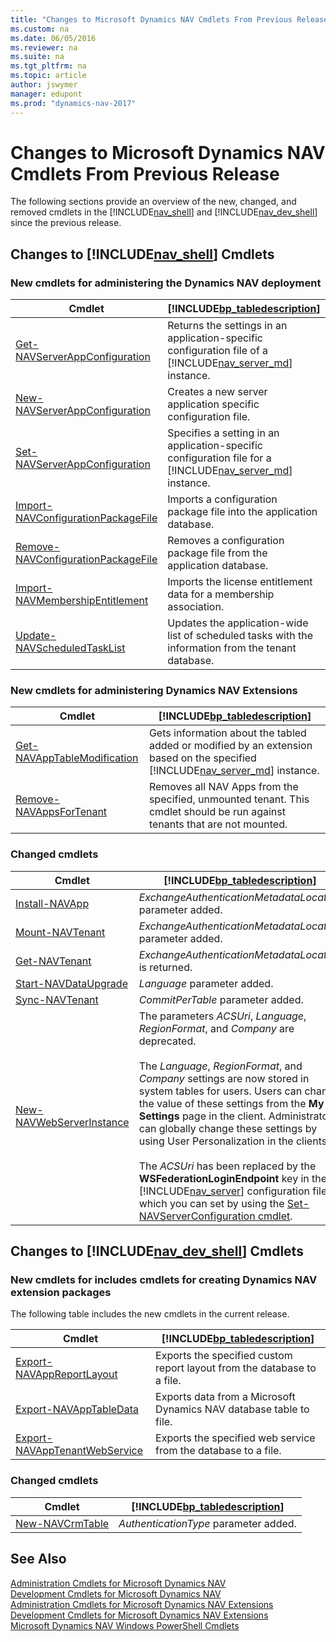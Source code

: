```yaml
---
title: "Changes to Microsoft Dynamics NAV Cmdlets From Previous Release"
ms.custom: na
ms.date: 06/05/2016
ms.reviewer: na
ms.suite: na
ms.tgt_pltfrm: na
ms.topic: article
author: jswymer
manager: edupont
ms.prod: "dynamics-nav-2017"
---
```

# Changes to Microsoft Dynamics NAV Cmdlets From Previous Release
The following sections provide an overview of the new, changed, and removed cmdlets in the [!INCLUDE[nav_shell](includes/nav_shell_md.md)] and [!INCLUDE[nav_dev_shell](includes/nav_dev_shell_md.md)] since the previous release.  

## Changes to [!INCLUDE[nav_shell](includes/nav_shell_md.md)] Cmdlets  

### New cmdlets for administering the Dynamics NAV deployment  

|Cmdlet|[!INCLUDE[bp_tabledescription](includes/bp_tabledescription_md.md)]|
|------------|---------------------------------------|
|[Get-NAVServerAppConfiguration](Microsoft.Dynamics.Nav.Management/Get-NAVServerAppConfiguration.md)|Returns the settings in an application-specific configuration file of a [!INCLUDE[nav_server_md](includes/nav_server_md.md)] instance.|
|[New-NAVServerAppConfiguration](Microsoft.Dynamics.Nav.Management/New-NAVServerAppConfiguration.md)|Creates a new server application specific configuration file.|
|[Set-NAVServerAppConfiguration](Microsoft.Dynamics.Nav.Management/Set-NAVServerAppConfiguration.md)|Specifies a setting in an application-specific configuration file for a [!INCLUDE[nav_server_md](includes/nav_server_md.md)] instance.|
|[Import-NAVConfigurationPackageFile](Microsoft.Dynamics.Nav.Management/Import-NAVConfigurationPackageFile.md)|Imports a configuration package file into the application database.|
|[Remove-NAVConfigurationPackageFile](Microsoft.Dynamics.Nav.Management/Remove-NAVConfigurationPackageFile.md)| Removes a configuration package file from the application database.|
|[Import-NAVMembershipEntitlement](Microsoft.Dynamics.Nav.Management/Import-NAVMembershipEntitlement.md)|Imports the license entitlement data for a membership association.|
|[Update-NAVScheduledTaskList](Microsoft.Dynamics.Nav.Management/Update-NAVScheduledTaskList.md)|Updates the application-wide list of scheduled tasks with the information from the tenant database.|

<!-- A number of other new cmdlets are available in the [!INCLUDE[nav_shell](includes/nav_shell_md.md)] but are not yet listed here. For a full list, see [Administration Cmdlets for Microsoft Dynamics NAV Extensions](http://go.microsoft.com/fwlink/?LinkID=626874).  -->

### New cmdlets for administering Dynamics NAV Extensions

|Cmdlet|[!INCLUDE[bp_tabledescription](includes/bp_tabledescription_md.md)]|
|------------|---------------------------------------|  
|[Get-NAVAppTableModification](Microsoft.Dynamics.Nav.Apps.Management/Get-NAVAppTableModification.md)|Gets information about the tabled added or modified by an extension based on the specified [!INCLUDE[nav_server_md](includes/nav_server_md.md)] instance.|
|[Remove-NAVAppsForTenant](Microsoft.Dynamics.Nav.Apps.Management/Remove-NAVAppsForTenant.md)| Removes all NAV Apps from the specified, unmounted tenant. This cmdlet should be run against tenants that are not mounted.|

<!--|[Get-NAVTableSynchSetupForDataUpgrade](Microsoft.Dynamics.Nav.Apps.Management/Get-NAVTableSynchSetupForDataUpgrade.md)|Gets information about the tables that will be modified, added, or removed during a tenant data upgrade on the specified  [!INCLUDE[nav_server_md](includes/nav_server_md.md)] instance.|-->

### Changed cmdlets  

|Cmdlet|[!INCLUDE[bp_tabledescription](includes/bp_tabledescription_md.md)]|
|------------|---------------------------------------|  
|[Install-NAVApp](Microsoft.Dynamics.Nav.Apps.Management/Install-NAVApp.md)|*ExchangeAuthenticationMetadataLocation* parameter added.|
|[Mount-NAVTenant](Microsoft.Dynamics.Nav.Management/Mount-NAVTenant.md)|*ExchangeAuthenticationMetadataLocation* parameter added.|
|[Get-NAVTenant](Microsoft.Dynamics.Nav.Management/Mount-NAVTenant.md)|*ExchangeAuthenticationMetadataLocation* is returned.|
|[Start-NAVDataUpgrade](Microsoft.Dynamics.Nav.Management/Start-NAVDataUpgrade.md)|*Language* parameter added.|
|[Sync-NAVTenant](Microsoft.Dynamics.Nav.Management/Sync-NAVTenant.md)|*CommitPerTable* parameter added.|
|[New-NAVWebServerInstance](Microsoft.Dynamics.Nav.Management/New-NAVWebServerInstance.md)|The parameters *ACSUri*, *Language*, *RegionFormat*, and *Company* are deprecated. <BR /><BR />The *Language*, *RegionFormat*, and *Company* settings are now stored in system tables for users. Users can change the value of these settings from the **My Settings** page in the client. Administrators can globally change these settings by using User Personalization in the clients.<BR /><BR />The *ACSUri* has been replaced by the **WSFederationLoginEndpoint** key in the [!INCLUDE[nav_server](includes/nav_server_md.md)] configuration file, which you can set by using the [Set-NAVServerConfiguration cmdlet](Microsoft.Dynamics.Nav.Management/Set-NAVServerConfiguration.md).|

## Changes to [!INCLUDE[nav_dev_shell](includes/nav_dev_shell_md.md)] Cmdlets  

### New cmdlets for includes cmdlets for creating Dynamics NAV extension packages
 The following table includes the new cmdlets in the current release.  

|Cmdlet|[!INCLUDE[bp_tabledescription](includes/bp_tabledescription_md.md)]|  
|------------|---------------------------------------|  
|[Export-NAVAppReportLayout](Microsoft.Dynamics.Nav.Apps.Tools/Export-NAVAppReportLayout.md)|Exports the specified custom report layout from the database to a file.|
|[Export-NAVAppTableData](Microsoft.Dynamics.Nav.Apps.Tools/Export-NAVAppTableData.md) | Exports data from a Microsoft Dynamics NAV database table to file.|
|[Export-NAVAppTenantWebService](Microsoft.Dynamics.Nav.Apps.Tools/Export-NAVAppTenantWebService.md)| Exports the specified web service from the database to a file.|

<!-- >  A number of other new cmdlets are available in the [!INCLUDE[nav_dev_shell](includes/nav_dev_shell_md.md)] but are not yet listed here. For a full list, see [Development Cmdlets for Microsoft Dynamics NAV Extensions](http://go.microsoft.com/fwlink/?LinkId=626875). -->

### Changed cmdlets  

|Cmdlet|[!INCLUDE[bp_tabledescription](includes/bp_tabledescription_md.md)]|
|------------|---------------------------------------|  
|[New-NAVCrmTable](Microsoft.Dynamics.Nav.Model.Tools/New-NAVCrmTable.md)|*AuthenticationType* parameter added.|

## See Also  
[Administration Cmdlets for Microsoft Dynamics NAV](Microsoft.Dynamics.Nav.Management/Microsoft.Dynamics.Nav.Management.md)  
[Development Cmdlets for Microsoft Dynamics NAV](Microsoft.Dynamics.Nav.Model.Tools/Microsoft.Dynamics.Nav.Model.Tools.md)  
[Administration Cmdlets for Microsoft Dynamics NAV Extensions](Microsoft.Dynamics.Nav.Apps.Tools/Microsoft.Dynamics.Nav.Apps.Tools.md)  
[Development Cmdlets for Microsoft Dynamics NAV Extensions](Microsoft.Dynamics.Nav.Apps.Tools/Microsoft.Dynamics.Nav.Apps.Tools.md)  
[Microsoft Dynamics NAV Windows PowerShell Cmdlets](Microsoft-Dynamics-NAV-Windows-PowerShell-Cmdlets.md)


